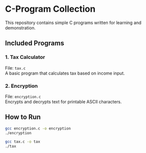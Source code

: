# C-Program Collection

This repository contains simple C programs written for learning and demonstration.

## Included Programs

### 1. Tax Calculator
File: `tax.c`  
A basic program that calculates tax based on income input.

### 2. Encryption 
File: `encryption.c`  
Encrypts and decrypts text for printable ASCII characters.

## How to Run

```bash
gcc encryption.c -o encryption
./encryption

gcc tax.c -o tax
./tax
